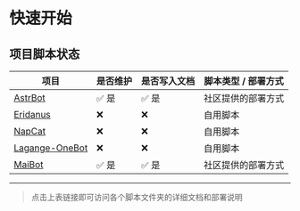 
# 快速开始

## 项目脚本状态

| 项目 | 是否维护 | 是否写入文档 | 脚本类型 / 部署方式 |
|------|----------|--------------|--------------------|
| [AstrBot](QQBot/AstrBot) | ✅ 是 | ✅ 是 | 社区提供的部署方式 |
| [Eridanus](QQBot/Eridanus) | ❌ | ❌ | 自用脚本 |
| [NapCat](QQBot/NapCat) | ❌ | ❌ | 自用脚本 |
| [Lagange-OneBot](QQBot/Lagange-OneBot) | ❌ | ❌ | 自用脚本 |
| [MaiBot](QQBot/MaiBot) |✅ 是 | ✅ 是 | 社区提供的部署方式 |

---

> 点击上表链接即可访问各个脚本文件夹的详细文档和部署说明
